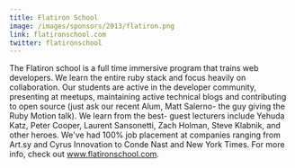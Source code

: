 ```yaml
---
title: Flatiron School
image: /images/sponsors/2013/flatiron.png
link: flatironschool.com
twitter: flatironschool
---
```


The Flatiron school is a full time immersive program that trains web developers. We learn the entire ruby stack and focus heavily on collaboration. Our students are active in the developer community, presenting at meetups, maintaining active technical blogs and contributing to open source (just ask our recent Alum, Matt Salerno- the guy giving the Ruby Motion talk). We learn from the best- guest lecturers include Yehuda Katz, Peter Cooper, Laurent Sansonetti, Zach Holman, Steve Klabnik, and other heroes.  We've had 100% job placement at companies ranging from Art.sy and Cyrus Innovation to Conde Nast and New York Times. For more info, check out <a href="http://www.flatironschool.com" target="_blank">www.flatironschool.com</a>.

